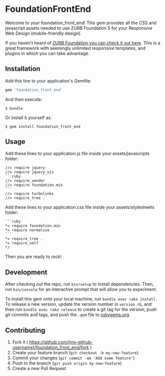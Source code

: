# FoundationFrontEnd

Welcome to your foundation_front_end! This gem provides all the CSS and javascript assets needed to use ZURB Foundation 5 for your Responsive Web Design (mobile-friendly design). 

If you haven't heard of [ZURB Foundation you can check it out here](https://foundation.zurb.com). This is a great framework with seemingly unlimited responsive templates, and plugins in which you can take advantage.

## Installation

Add this line to your application's Gemfile:

```ruby
gem 'foundation_front_end'
```

And then execute:

    $ bundle

Or install it yourself as:

    $ gem install foundation_front_end

## Usage

Add these lines to your application.js file inside your assets/javascripts folder:

	//= require jquery
	//= require jquery_ujs
	```ruby
	//= require_vendor
	//= require foundation.min
	```
	//= require turbolinks
	//= require_tree .

Add these lines to your application.css file inside your assets/stylesheets folder:

	```ruby
	*= require foundation.min
	*= require normalize
	```
	*= require_tree .
	*= require_self
	*/

Then you are ready to rock!

## Development

After checking out the repo, run `bin/setup` to install dependencies. Then, run `bin/console` for an interactive prompt that will allow you to experiment.

To install this gem onto your local machine, run `bundle exec rake install`. To release a new version, update the version number in `version.rb`, and then run `bundle exec rake release` to create a git tag for the version, push git commits and tags, and push the `.gem` file to [rubygems.org](https://rubygems.org).

## Contributing

1. Fork it ( https://github.com/[my-github-username]/foundation_front_end/fork )
2. Create your feature branch (`git checkout -b my-new-feature`)
3. Commit your changes (`git commit -am 'Add some feature'`)
4. Push to the branch (`git push origin my-new-feature`)
5. Create a new Pull Request
